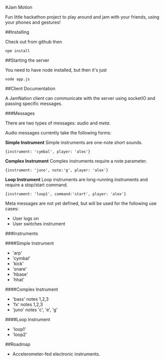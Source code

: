 #Jam Motion

Fun little hackathon project to play around and jam with your friends, using your phones and gestures!


##Installing

Check out from github then

    npm install

##Starting the server

You need to have node installed, but then it's just

    node app.js


##Client Documentation

A JamNation client can communicate with the server using socketIO and passing specific messages.

###Messages

There are two types of messages: *audio* and *meta*.

Audio messages currently take the following forms:

**Simple Instrument**
Simple instruments are one-note short sounds.

    {instrument: 'cymbal', player: 'alex'}

**Complex Instrument**
Complex instruments require a note parameter.

    {instrument: 'juno', note:'g', player: 'alex'}

**Loop Instrument**
Loop instruments are long-running instruments and require a stop/start command.

    {instrument: 'loop1', command:'start', player: 'alex'}


Meta messages are not yet defined, but will be used for the following use cases:

 * User logs on
 * User switches instrument

###Instruments

####Simple Instrument

 * 'arp'
 * 'cymbal'
 * 'kick'
 * 'snare'
 * 'hbase'
 * 'hhat'

####Complex Instrument

 * 'bass' notes 1,2,3
 * 'fx' notes 1,2,3
 * 'juno' notes 'c', 'e', 'g'

####Loop Instrument

 * 'loop1'
 * 'loop2'

##Roadmap

 * Accelerometer-fed electronic instruments.
